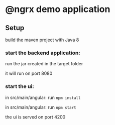 # @ngrx demo application

## Setup

build the maven project with Java 8

### start the backend application:
run the jar created in the target folder

it will run on port 8080

### start the ui:
in src/main/angular: run `npm install`

in src/main/angular: run `npm start`

the ui is served on port 4200
